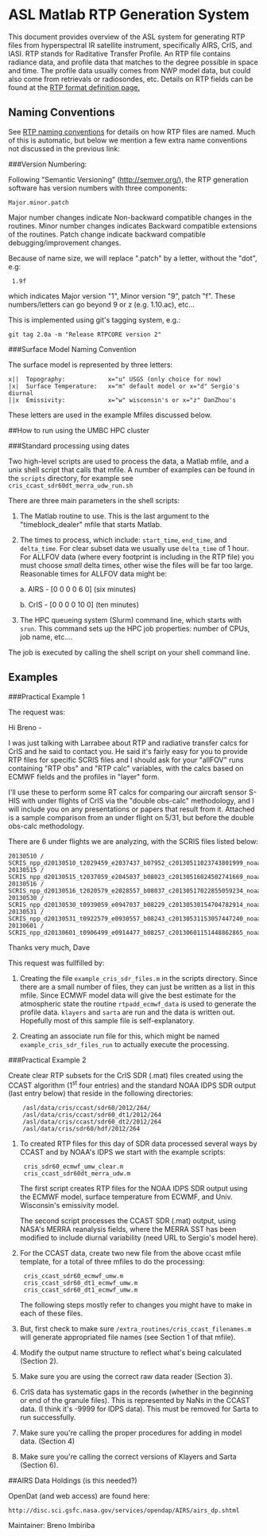 # ASL Matlab RTP Generation System

This document provides overview of the ASL system for generating RTP
files from hyperspectral IR satellite instrument, specifically AIRS,
CrIS, and IASI.  RTP stands for Raditative Transfer Profile.  An RTP
file contains radiance data, and profile data that matches to the
degree possible in space and time.  The profile data usually comes
from NWP model data, but could also come from retrievals or
radiosondes, etc.  Details on RTP fields can be found at the 
[RTP format definition page.](http://asl.umbc.edu/software/rtp/rtpspec201.html) 

## Naming Conventions

See
[RTP naming conventions](http://asl.umbc.edu/software/rtp_generation/naming_convention.html)
for details on how RTP files are named.  Much of this is automatic,
but below we mention a few extra name conventions not discussed in the
previous link:

###Version Numbering:

Following "Semantic Versioning" (http://semver.org/), the RTP
generation software has version numbers with three components: 

    Major.minor.patch

Major number changes indicate Non-backward compatible changes in the routines. 
Minor number changes indicates Backward compatible extensions of the routines.
Patch change indicate backward compatible debugging/improvement changes.

Because of name size, we will replace ".patch" by a letter, without the "dot", e.g:

     1.9f  

which indicates Major version "1", Minor version "9", patch "f". These numbers/letters can go beyond 9 or z (e.g. 1.10.ac), etc...

This is implemented using git's tagging system, e.g.:

    git tag 2.0a -m "Release RTPCORE version 2" 

###Surface Model Naming Convention

The surface model is represented by three letters:
 
    x||  Topography: 			x="u" USGS (only choice for now)
    |x|  Surface Temperature: 	x="m" default model or x="d" Sergio's diurnal
    ||x  Emissivity: 			x="w" wisconsin's or x="z" DanZhou's

These letters are used in the example Mfiles discussed below.

##How to run using the UMBC HPC cluster

###Standard processing using dates

Two high-level scripts are used to process the data, a Matlab mfile,
and a unix shell script that calls that mfile.  A number of examples
can be found in the ``scripts`` directory, for example see 
``cris_ccast_sdr60dt_merra_udw_run.sh``

There are three main parameters in the shell scripts:

1. The Matlab routine to use.  This is the last argument to the 
   "timeblock_dealer" mfile that starts Matlab.

2. The times to process, which include: ``start_time``, ``end_time``,
   and ``delta_time``. For clear subset data we usually use
   ``delta_time`` of 1 hour.  For ALLFOV data (where every footprint
   is including in the RTP file) you must choose *small* delta times,
   other wise the files will be far too large.  Reasonable times for
   ALLFOV data might be:

	a.  AIRS - [0 0 0 0 6 0]  (six minutes)

	b.  CrIS - [0 0 0 0 10 0]  (ten minutes)

3. The HPC queueing system (Slurm) command line, which starts with
   ``srun``. This command sets up the HPC job properties: number of
   CPUs, job name, etc....

The job is executed by calling the shell script on your shell command
line. 

## Examples

###Practical Example 1

The request was:

Hi Breno -

I was just talking with Larrabee about RTP and radiative transfer
calcs for CrIS and he said to contact you.  He said it's fairly easy
for you to provide RTP files for specific SCRIS files and I should ask
for your "allFOV" runs containing "RTP obs" and "RTP calc" variables,
with the calcs based on ECMWF fields and the profiles in "layer" form.

I'll use these to perform some RT calcs for comparing our aircraft
sensor S-HIS with under flights of CrIS via the "double obs-calc"
methodology, and I will include you on any presentations or papers
that result from it.  Attached is a sample comparison from an under
flight on 5/31, but before the double obs-calc methodology.

There are 6 under flights we are analyzing, with the SCRIS files
listed below:

    20130510 / SCRIS_npp_d20130510_t2029459_e2037437_b07952_c20130511023743801999_noaa_ops.h5
    20130515 / SCRIS_npp_d20130515_t2037059_e2045037_b08023_c20130516024502741669_noaa_ops.h5
    20130516 / SCRIS_npp_d20130516_t2020579_e2028557_b08037_c20130517022855059234_noaa_ops.h5
    20130530 / SCRIS_npp_d20130530_t0939059_e0947037_b08229_c20130530154704782914_noaa_ops.h5
    20130531 / SCRIS_npp_d20130531_t0922579_e0930557_b08243_c20130531153057447240_noaa_ops.h5
    20130601 / SCRIS_npp_d20130601_t0906499_e0914477_b08257_c20130601151448862865_noaa_ops.h5

Thanks very much,
Dave

This request was fullfilled by:

1.  Creating the file ``example_cris_sdr_files.m`` in the scripts
directory.  Since there are a small number of files, they can just be
written as a list in this mfile.  Since ECMWF model data will give the
best estimate for the atmospheric state the routine
``rtpadd_ecmwf_data`` is used to generate the profile data.
``klayers`` and ``sarta`` are run and the data is written out.
Hopefully most of this sample file is self-explanatory.


2.  Creating an associate run file for this, which might be named
    ``example_cris_sdr_files_run`` to actually execute the processing. 
  
###Practical Example 2

Create clear RTP subsets for the CrIS SDR (.mat) files created using
the CCAST algorithm (1<sup>st</sup> four entries) and the standard NOAA IDPS
SDR output (last entry below) that reside in the following directories:

        /asl/data/cris/ccast/sdr60/2012/264/
        /asl/data/cris/ccast/sdr60_dt1/2012/264
        /asl/data/cris/ccast/sdr60_dt2/2012/264
		/asl/data/cris/sdr60/hdf/2012/264

1. To created RTP files for this day of SDR data processed several
   ways by CCAST and by NOAA's IDPS we start with the example scripts:

	    cris_sdr60_ecmwf_umw_clear.m
		cris_ccast_sdr60dt_merra_udw.m

	The first script creates RTP files for the NOAA IDPS SDR output
	using the ECMWF model, surface temperature from ECWMF, and
	Univ. Wisconsin's emissivity model.

	The second script processes the CCAST SDR (.mat) output, using
	NASA's MERRA reanalysis fields, where the MERRA SST has been
	modified to include diurnal variability (need URL to Sergio's
	model here).

1. For the CCAST data, create two new file from the above ccast mfile
   template, for a total of three mfiles to do the processing:

    	cris_ccast_sdr60_ecmwf_umw.m
	    cris_ccast_sdr60_dt1_ecmwf_umw.m
	    cris_ccast_sdr60_dt1_ecmwf_umw.m

	The following steps mostly refer to changes you might have to make
    in each of these files.

2. But, first check to make sure
   `/extra_routines/cris_ccast_filenames.m` will generate appropriated
   file names (see Section 1 of that mfile).

3. Modify the output name structure to reflect what's being
   calculated (Section 2).

4. Make sure you are using the correct raw data reader (Section 3).

5. CrIS data has systematic gaps in the records (whether in the
   beginning or end of the granule files). This is represented by NaNs
   in the CCAST data. (I think it's -9999 for IDPS data). This must be
   removed for Sarta to run successfully.

6. Make sure you're calling the proper procedures for adding in model
   data. (Section 4)

7. Make sure you're calling the correct versions of Klayers and Sarta
   (Section 6).

##AIRS Data Holdings (is this needed?)

OpenDat (and web access) are found here:

    http://disc.sci.gsfc.nasa.gov/services/opendap/AIRS/airs_dp.shtml

Maintainer:
Breno Imbiriba
